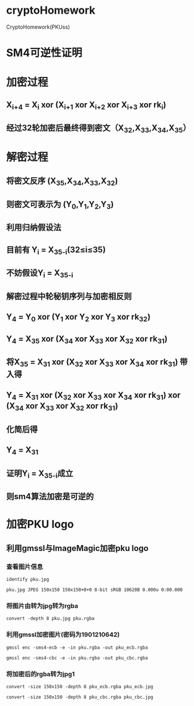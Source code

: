 # cryptoHomework
CryptoHomework(PKUss)

# SM4可逆性证明
# 加密过程
## X<sub>i+4</sub> = X<sub>i</sub>	xor (X<sub>i+1</sub> xor X<sub>i+2</sub> xor X<sub>i+3</sub> xor rk<sub>i</sub>)
## 经过32轮加密后最终得到密文（X<sub>32</sub>,X<sub>33</sub>,X<sub>34</sub>,X<sub>35</sub>）
# 解密过程
## 将密文反序 (X<sub>35</sub>,X<sub>34</sub>,X<sub>33</sub>,X<sub>32</sub>)
## 则密文可表示为 (Y<sub>0</sub>,Y<sub>1</sub>,Y<sub>2</sub>,Y<sub>3</sub>)
## 利用归纳假设法
## 目前有 Y<sub>i</sub> = X<sub>35-i</sub>(32≤i≤35)
## 不妨假设Y<sub>i</sub> = X<sub>35-i</sub>
## 解密过程中轮秘钥序列与加密相反则
## Y<sub>4</sub> = Y<sub>0</sub> xor (Y<sub>1</sub> xor Y<sub>2</sub> xor Y<sub>3</sub> xor rk<sub>32</sub>)
## Y<sub>4</sub> = X<sub>35</sub> xor (X<sub>34</sub> xor X<sub>33</sub> xor X<sub>32</sub> xor rk<sub>31</sub>)
## 将X<sub>35</sub> = X<sub>31</sub> xor (X<sub>32</sub> xor X<sub>33</sub> xor X<sub>34</sub> xor rk<sub>31</sub>) 带入得
## Y<sub>4</sub> = X<sub>31</sub> xor (X<sub>32</sub> xor X<sub>33</sub> xor X<sub>34</sub> xor rk<sub>31</sub>) xor (X<sub>34</sub> xor X<sub>33</sub> xor X<sub>32</sub> xor rk<sub>31</sub>)
## 化简后得
## Y<sub>4</sub> = X<sub>31</sub>
## 证明Y<sub>i</sub> = X<sub>35-i</sub>成立
## 则sm4算法加密是可逆的

# 加密PKU logo
## 利用**gmssl**与**ImageMagic**加密pku logo
### 查看图片信息
`identify pku.jpg`

`pku.jpg JPEG 150x150 150x150+0+0 8-bit sRGB 10620B 0.000u 0:00.000`
### 将图片由转为jpg转为rgba
`convert -depth 8 pku.jpg pku.rgba`

### 利用gmssl加密图片(密码为1901210642)
`gmssl enc -sms4-ecb -e -in pku.rgba -out pku_ecb.rgba`

`gmssl enc -sms4-cbc -e -in pku.rgba -out pku_cbc.rgba`

### 将加密后的rgba转为jpg1
`convert -size 150x150 -depth 8 pku_ecb.rgba pku_ecb.jpg`

`convert -size 150x150 -depth 8 pku_cbc.rgba pku_cbc.jpg`
